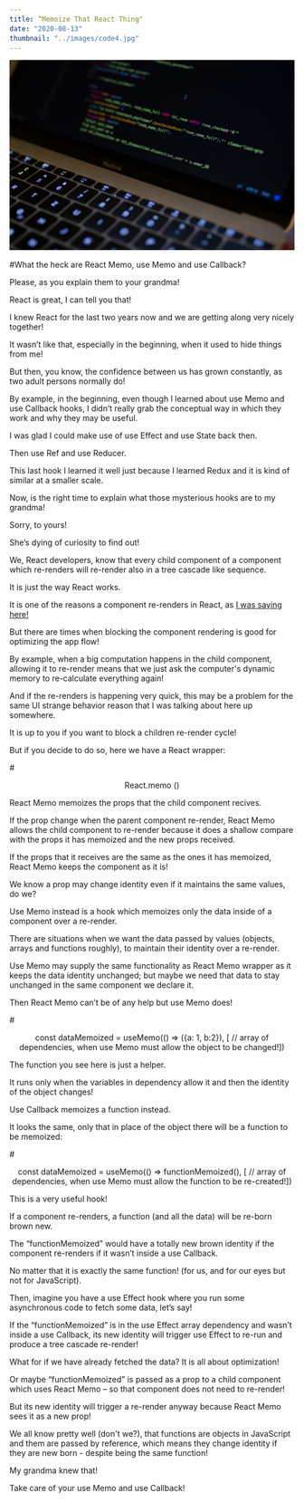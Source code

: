 ```yaml
---
title: “Memoize That React Thing"
date: "2020-08-13"
thumbnail: "../images/code4.jpg"
---
```


![Memoization](../images/code4.jpg)

#What the heck are React Memo, use Memo and use Callback?

Please, as you explain them to your grandma!

React is great, I can tell you that!

I knew React for the last two years now and we are getting along very nicely together!

It wasn’t like that, especially in the beginning, when it used to hide things from me!

But then, you know, the confidence between us has grown constantly, as two adult persons normally do!

By example, in the beginning, even though I learned about use Memo and use Callback hooks, I didn’t really grab the conceptual way in which they work and why they may be useful.

I was glad I could make use of use Effect and use State back then.

Then use Ref and use Reducer.

This last hook I learned it well just because I learned Redux and it is kind of similar at a smaller scale.

Now, is the right time to explain what those mysterious hooks are to my grandma!

Sorry, to yours!

She’s dying of curiosity to find out!

We, React developers, know that every child component of a component which re-renders will re-render also in a tree cascade like sequence.

It is just the way React works.

It is one of the reasons a component re-renders in React, as <a href="https://bogdan.digital/immutabil-react/" target="_blank">I was saying here!</a>

But there are times when blocking the component rendering is good for optimizing the app flow!

By example, when a big computation happens in the child component, allowing it to re-render means that we just ask the computer's dynamic memory to re-calculate everything again!

And if the re-renders is happening very quick, this may be a problem for the same UI strange behavior reason that I was talking about here up somewhere.

It is up to you if you want to block a children re-render cycle!

But if you decide to do so, here we have a React wrapper:

#<center>React.memo (<MyComponent />)</center>

React Memo memoizes the props that the child component recives.

If the prop change when the parent component re-render, React Memo allows the child component to re-render because it does a shallow compare with the props it has memoized and the new props received.

If the props that it receives are the same as the ones it has memoized, React Memo keeps the component as it is!

We know a prop may change identity even if it maintains the same values, do we?

Use Memo instead is a hook which memoizes only the data inside of a component over a re-render.

There are situations when we want the data passed by values (objects, arrays and functions roughly), to maintain their identity over a re-render.

Use Memo may supply the same functionality as React Memo wrapper as it keeps the data identity unchanged; but maybe we need that data to stay unchanged in the same component we declare it.

Then React Memo can’t be of any help but use Memo does!

#<center>const dataMemoized = useMemo(() => ({a: 1, b:2}), [ // array of dependencies, when use Memo must allow the object to be changed!])</center>

The function you see here is just a helper.

It runs only when the variables in dependency allow it and then the identity of the object changes!

Use Callback memoizes a function instead.

It looks the same, only that in place of the object there will be a function to be memoized:

#<center>const dataMemoized = useMemo(() => functionMemoized(), [ // array of dependencies, when use Memo must allow the function to be re-created!])</center>

This is a very useful hook!

If a component re-renders, a function (and all the data) will be re-born brown new.

The “functionMemoized” would have a totally new brown identity if the component re-renders if it wasn’t inside a use Callback.

No matter that it is exactly the same function! (for us, and for our eyes but not for JavaScript).

Then, imagine you have a use Effect hook where you run some asynchronous code to fetch some data, let’s say!

If the “functionMemoized” is in the use Effect array dependency and wasn’t inside a use Callback, its new identity will trigger use Effect to re-run and produce a tree cascade re-render!

What for if we have already fetched the data? It is all about optimization!

Or maybe “functionMemoized” is passed as a prop to a child component which uses React Memo – so that component does not need to re-render!

But its new identity will trigger a re-render anyway because React Memo sees it as a new prop!

We all know pretty well (don't we?), that functions are objects in JavaScript and them are passed by reference, which means they change identity if they are new born - despite being the same function!

My grandma knew that!

Take care of your use Memo and use Callback!
